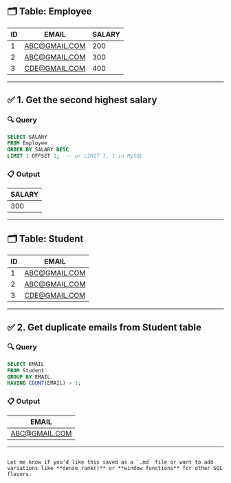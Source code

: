 ## 🗂️ Table: Employee

| ID | EMAIL           | SALARY |
|----|------------------|--------|
| 1  | ABC@GMAIL.COM    | 200    |
| 2  | ABC@GMAIL.COM    | 300    |
| 3  | CDE@GMAIL.COM    | 400    |

---

## ✅ 1. Get the second highest salary

### 🔍 Query
```sql
SELECT SALARY
FROM Employee
ORDER BY SALARY DESC
LIMIT 1 OFFSET 1;  -- or LIMIT 1, 1 in MySQL
````

### 📋 Output

| SALARY |
| ------ |
| 300    |

---

## 🗂️ Table: Student

| ID | EMAIL                                 |
| -- | ------------------------------------- |
| 1  | [ABC@GMAIL.COM](mailto:ABC@GMAIL.COM) |
| 2  | [ABC@GMAIL.COM](mailto:ABC@GMAIL.COM) |
| 3  | [CDE@GMAIL.COM](mailto:CDE@GMAIL.COM) |

---

## ✅ 2. Get duplicate emails from Student table

### 🔍 Query

```sql
SELECT EMAIL
FROM Student
GROUP BY EMAIL
HAVING COUNT(EMAIL) > 1;
```

### 📋 Output

| EMAIL                                 |
| ------------------------------------- |
| [ABC@GMAIL.COM](mailto:ABC@GMAIL.COM) |

---

```

Let me know if you'd like this saved as a `.md` file or want to add variations like **dense_rank()** or **window functions** for other SQL flavors.
```
